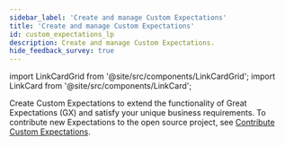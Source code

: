 ```yaml
---
sidebar_label: 'Create and manage Custom Expectations'
title: 'Create and manage Custom Expectations'
id: custom_expectations_lp
description: Create and manage Custom Expectations.
hide_feedback_survey: true
---
```


import LinkCardGrid from '@site/src/components/LinkCardGrid';
import LinkCard from '@site/src/components/LinkCard';

<p class="DocItem__header-description">Create Custom Expectations to extend the functionality of Great Expectations (GX) and satisfy your unique business requirements. To contribute new Expectations to the open source project, see 
<a href="https://github.com/great-expectations/great_expectations/blob/develop/CONTRIBUTING_EXPECTATIONS.md">Contribute Custom Expectations</a>.

</p>

<LinkCardGrid>
  <LinkCard topIcon label="Create a Custom Column Aggregate Expectation" description="Create a Custom Column Aggregate Expectation that evaluates a single column and produces an aggregate Metric" to="/guides/expectations/creating_custom_expectations/how_to_create_custom_column_aggregate_expectations" icon="/img/custom_expectation_icon.svg" />
  <LinkCard topIcon label="Create a Custom Column Map Expectation" description="Create a Custom Column Map Expectation that evaluates a single column and performs a yes or no query on every row in the column" to="/guides/expectations/creating_custom_expectations/how_to_create_custom_column_map_expectations" icon="/img/custom_expectation_icon.svg" />
  <LinkCard topIcon label="Create a Custom Batch Expectation" description="Create a Custom Batch Expectation that evaluates an entire Batch, and answers a semantic question about the Batch" to="/guides/expectations/creating_custom_expectations/how_to_create_custom_batch_expectations" icon="/img/custom_expectation_icon.svg" />
  <LinkCard topIcon label="Create a Custom Column Pair Map Expectation" description="Create a Custom Column Pair Map Expectation that evaluates a pair of columns and performs a yes or no query about the row-wise relationship between the two columns" to="/guides/expectations/creating_custom_expectations/how_to_create_custom_column_pair_map_expectations" icon="/img/custom_expectation_icon.svg" />
  <LinkCard topIcon label="Create a Custom Multicolumn Map Expectation" description="Create a Custom Multicolumn Map Expectation that evaluates a set of columns and performs a yes or no query about the row-wise relationship between the the columns" to="/guides/expectations/creating_custom_expectations/how_to_create_custom_multicolumn_map_expectations" icon="/img/custom_expectation_icon.svg" />
  <LinkCard topIcon label="Create a Custom Regex-Based Column Map Expectation" description="Create a Custom Regex-Based Column Map Expectation that evaluates a single column and performs a yes or no regex-based query on every row in the column" to="/guides/expectations/creating_custom_expectations/how_to_create_custom_regex_based_column_map_expectations" icon="/img/custom_expectation_icon.svg" />
  <LinkCard topIcon label="Create a Custom Set-Based Column Map Expectation" description="Create a Custom Set-Based Column Map Expectation that evaluates a single column and determines if each row in the column belongs to the specified set" to="/guides/expectations/creating_custom_expectations/how_to_create_custom_set_based_column_map_expectations" icon="/img/custom_expectation_icon.svg" />
  <LinkCard topIcon label="Create a Custom Query Expectation" description="Create a Custom Query Expectation to run Expectations against custom query results and make intermediate queries to your database" to="/guides/expectations/creating_custom_expectations/how_to_create_custom_query_expectations" icon="/img/custom_expectation_icon.svg" />
  <LinkCard topIcon label="Create a Custom Parameterized Expectation" description="Create a Custom Parameterized Expectation" to="/guides/expectations/creating_custom_expectations/how_to_create_custom_parameterized_expectations" icon="/img/custom_expectation_icon.svg" />
  <LinkCard topIcon label="Add auto-initializing framework support to a Custom Expectation" description="Use auto-initializing Expectations to automate Expectation parameter estimation" to="/guides/expectations/creating_custom_expectations/how_to_add_support_for_the_auto_initializing_framework_to_a_custom_expectation" icon="/img/custom_expectation_icon.svg" />
</LinkCardGrid>